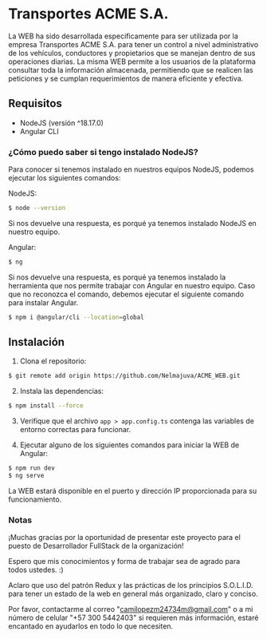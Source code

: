 # Transportes ACME S.A.

La WEB ha sido desarrollada específicamente para ser utilizada por la empresa Transportes ACME S.A. 
para tener un control a nivel administrativo de los vehículos, conductores y propietarios que se manejan
dentro de sus operaciones diarias. La misma WEB permite a los usuarios de la plataforma consultar toda la información
almacenada, permitiendo que se realicen las peticiones y se cumplan requerimientos de manera eficiente y efectiva.

## Requisitos

- NodeJS (versión ^18.17.0)
- Angular CLI

### ¿Cómo puedo saber si tengo instalado NodeJS?

Para conocer si tenemos instalado en nuestros equipos NodeJS, podemos ejecutar los siguientes comandos:

NodeJS:

```bash
$ node --version
```

Si nos devuelve una respuesta, es porqué ya tenemos instalado NodeJS en nuestro equipo.

Angular:

```bash
$ ng
```

Si nos devuelve una respuesta, es porqué ya tenemos instalado la herramienta que nos permite trabajar con Angular en nuestro equipo.
Caso que no reconozca el comando, debemos ejecutar el siguiente comando para instalar Angular.

```bash
$ npm i @angular/cli --location=global
```

## Instalación

1. Clona el repositorio:

```bash
$ git remote add origin https://github.com/Nelmajuva/ACME_WEB.git
```

2. Instala las dependencias:

```bash
$ npm install --force
```

3. Verifique que el archivo `app > app.config.ts` contenga las variables de entorno correctas para funcionar.

4. Ejecutar alguno de los siguientes comandos para iniciar la WEB de Angular:

```bash
$ npm run dev
$ ng serve
```

La WEB estará disponible en el puerto y dirección IP proporcionada para su funcionamiento.

### Notas

¡Muchas gracias por la oportunidad de presentar este proyecto para el puesto de Desarrollador FullStack de la organización!

Espero que mis conocimientos y forma de trabajar sea de agrado para todos ustedes. :)

Aclaro que uso del patrón Redux y las prácticas de los principios S.O.L.I.D. para tener un estado de la web en general
más organizado, claro y conciso.

Por favor, contactarme al correo "camilopezm24734m@gmail.com" o a mi número de celular "+57 300 5442403" si requieren más
información, estaré encantado en ayudarlos en todo lo que necesiten.

